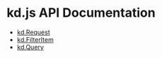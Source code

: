 # kd.js API Documentation

* [kd.Request](kdrequest.md)
* [kd.FilterItem](kdfilteritem.md)
* [kd.Query](kdquery.md)
